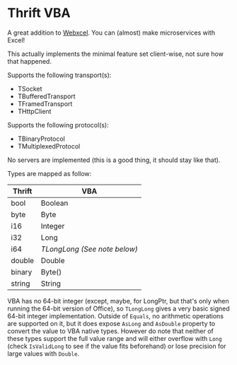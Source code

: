 Thrift VBA
==========

A great addition to [Webxcel](https://github.com/michaelneu/webxcel).
You can (almost) make microservices with Excel!

This actually implements the minimal feature set client-wise, not sure how that
happened.

Supports the following transport(s):

 * TSocket
 * TBufferedTransport
 * TFramedTransport
 * THttpClient

Supports the following protocol(s):

 * TBinaryProtocol
 * TMultiplexedProtocol

No servers are implemented (this is a good thing, it should stay like that).

Types are mapped as follow:

Thrift | VBA
------ | ---------
bool   | Boolean
byte   | Byte
i16    | Integer
i32    | Long
i64    | _TLongLong (See note below)_
double | Double
binary | Byte()
string | String

VBA has no 64-bit integer (except, maybe, for LongPtr, but that's only when
running the 64-bit version of Office), so `TLongLong` gives a very basic signed
64-bit integer implementation. Outside of `Equals`, no arithmetic operations are
supported on it, but it does expose `AsLong` and `AsDouble` property to convert
the value to VBA native types. However do note that neither of these types
support the full value range and will either overflow with `Long` (check
`IsValidLong` to see if the value fits beforehand) or lose precision for large
values with `Double`.
